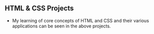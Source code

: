 ## HTML & CSS Projects
- My learning of core concepts of HTML and CSS and their various applications can be seen in the above projects.
